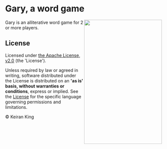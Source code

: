 # Gary, a word game

<img src="images/screenshot.svg" align="right" width="250" height="400">

Gary is an alliterative word game for 2 or more players.

## License
Licensed under [the Apache License, v2.0](http://www.apache.org/licenses/LICENSE-2.0) (the 'License').

Unless required by law or agreed in writing, software distributed under the License
is distributed on an **'as is' basis, without warranties or conditions**, express or implied.
See the [License](LICENSE.txt) for the specific language governing permissions and limitations.

&copy; Keiran King

